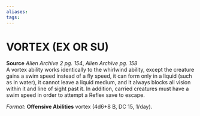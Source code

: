 ```yaml
---
aliases: 
tags: 
---
```

# VORTEX (EX OR SU)

**Source** _Alien Archive 2 pg. 154_, _Alien Archive pg. 158_  
A vortex ability works identically to the whirlwind ability, except the creature gains a swim speed instead of a fly speed, it can form only in a liquid (such as in water), it cannot leave a liquid medium, and it always blocks all vision within it and line of sight past it. In addition, carried creatures must have a swim speed in order to attempt a Reflex save to escape.

_Format_: **Offensive Abilities** vortex (4d6+8 B, DC 15, 1/day).
